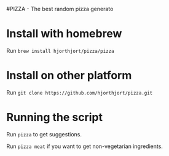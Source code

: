 #PIZZA - The best random pizza generato

Install with homebrew
=================

Run `brew install hjorthjort/pizza/pizza`

Install on other platform
=================

Run `git clone https://github.com/hjorthjort/pizza.git`

Running the script
==================

Run `pizza` to get suggestions.

Run `pizza meat` if you want to get non-vegetarian ingredients.
